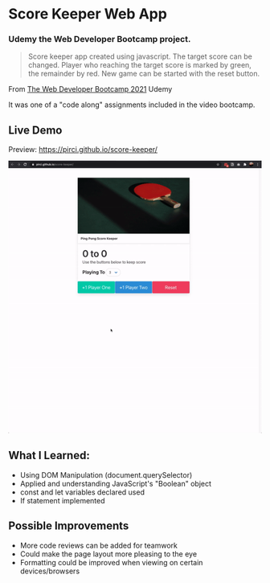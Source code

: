 # Score Keeper Web App

### Udemy the Web Developer Bootcamp project.

> Score keeper app created using javascript. The target score can be changed. Player who reaching the target score is marked by green, the remainder by red. New game can be started with the reset button.

From [The Web Developer Bootcamp 2021](https://www.udemy.com/course/the-web-developer-bootcamp/learn/lecture/22587506?start=15#overview) Udemy


It was one of a "code along" assignments included in the video bootcamp.


## Live Demo

Preview:  https://pirci.github.io/score-keeper/

![score-keeper](demo.gif)


## What I Learned:

- Using DOM Manipulation (document.querySelector)
- Applied and understanding JavaScript's "Boolean" object
- const and let variables declared used
- If statement implemented



## Possible Improvements

- More code reviews can be added for teamwork
- Could make the page layout more pleasing to the eye
- Formatting could be improved when viewing on certain devices/browsers

 
